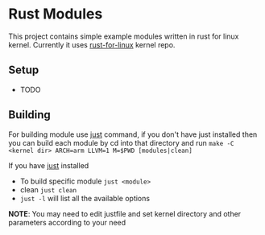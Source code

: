 # Rust Modules
This project contains simple example modules written in rust for linux kernel. Currently it uses [rust-for-linux](https://github.com/Rust-for-Linux/linux) kernel repo.

## Setup
- TODO

## Building
For building module use [just](https://github.com/casey/just) command, if you don't have just installed then you can build each module by cd into that directory and run `make -C <kernel dir> ARCH=arm LLVM=1 M=$PWD [modules|clean]`

If you have [just](https://github.com/casey/just) installed
- To build specific module `just <module>`
- clean `just clean`
- `just -l` will list all the available options

**NOTE**: You may need to edit justfile and set kernel directory and other parameters according to your need
